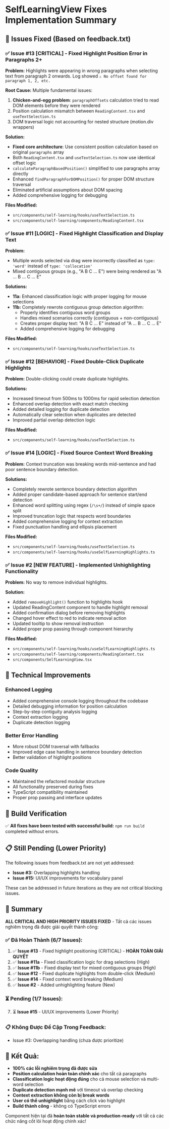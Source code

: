 # SelfLearningView Fixes Implementation Summary

## 🎯 Issues Fixed (Based on feedback.txt)

### ✅ Issue #13 [CRITICAL] - Fixed Highlight Position Error in Paragraphs 2+

**Problem:** Highlights were appearing in wrong paragraphs when selecting text from paragraph 2 onwards. Log showed `⚠️ No offset found for paragraph 1, 2, etc.`

**Root Cause:** Multiple fundamental issues:
1. **Chicken-and-egg problem**: `paragraphOffsets` calculation tried to read DOM elements before they were rendered
2. Position calculation mismatch between `ReadingContent.tsx` and `useTextSelection.ts` 
3. DOM traversal logic not accounting for nested structure (motion.div wrappers)

**Solution:** 
- **Fixed core architecture**: Use consistent position calculation based on original `paragraphs` array
- Both `ReadingContent.tsx` and `useTextSelection.ts` now use identical offset logic
- `calculateParagraphBasedPosition()` simplified to use paragraphs array directly
- Enhanced `findParagraphForDOMPosition()` for proper DOM structure traversal
- Eliminated artificial assumptions about DOM spacing
- Added comprehensive logging for debugging

**Files Modified:**
- `src/components/self-learning/hooks/useTextSelection.ts`
- `src/components/self-learning/components/ReadingContent.tsx`

### ✅ Issue #11 [LOGIC] - Fixed Highlight Classification and Display Text

**Problem:** 
- Multiple words selected via drag were incorrectly classified as `type: 'word'` instead of `type: 'collocation'`
- Mixed contiguous groups (e.g., "A B C ... E") were being rendered as "A ... B ... C ... E"

**Solutions:**
- **11a:** Enhanced classification logic with proper logging for mouse selections
- **11b:** Completely rewrote contiguous group detection algorithm:
  - Properly identifies contiguous word groups
  - Handles mixed scenarios correctly (contiguous + non-contiguous)
  - Creates proper display text: "A B C ... E" instead of "A ... B ... C ... E"
  - Added comprehensive logging for debugging

**Files Modified:**
- `src/components/self-learning/hooks/useTextSelection.ts`

### ✅ Issue #12 [BEHAVIOR] - Fixed Double-Click Duplicate Highlights

**Problem:** Double-clicking could create duplicate highlights.

**Solutions:**
- Increased timeout from 500ms to 1000ms for rapid selection detection
- Enhanced overlap detection with exact match checking
- Added detailed logging for duplicate detection
- Automatically clear selection when duplicates are detected
- Improved partial overlap detection logic

**Files Modified:**
- `src/components/self-learning/hooks/useTextSelection.ts`

### ✅ Issue #14 [LOGIC] - Fixed Source Context Word Breaking

**Problem:** Context truncation was breaking words mid-sentence and had poor sentence boundary detection.

**Solutions:**
- Completely rewrote sentence boundary detection algorithm
- Added proper candidate-based approach for sentence start/end detection
- Enhanced word splitting using regex (`/\s+/`) instead of simple space split
- Improved truncation logic that respects word boundaries
- Added comprehensive logging for context extraction
- Fixed punctuation handling and ellipsis placement

**Files Modified:**
- `src/components/self-learning/hooks/useTextSelection.ts`
- `src/components/self-learning/hooks/useSelfLearningHighlights.ts`

### ✅ Issue #2 [NEW FEATURE] - Implemented Unhighlighting Functionality

**Problem:** No way to remove individual highlights.

**Solution:**
- Added `removeHighlight()` function to highlights hook
- Updated ReadingContent component to handle highlight removal
- Added confirmation dialog before removing highlights
- Changed hover effect to red to indicate removal action
- Updated tooltip to show removal instruction
- Added proper prop passing through component hierarchy

**Files Modified:**
- `src/components/self-learning/hooks/useSelfLearningHighlights.ts`
- `src/components/self-learning/components/ReadingContent.tsx`
- `src/components/SelfLearningView.tsx`

## 🔧 Technical Improvements

### Enhanced Logging
- Added comprehensive console logging throughout the codebase
- Detailed debugging information for position calculation
- Step-by-step contiguity analysis logging
- Context extraction logging
- Duplicate detection logging

### Better Error Handling
- More robust DOM traversal with fallbacks
- Improved edge case handling in sentence boundary detection
- Better validation of highlight positions

### Code Quality
- Maintained the refactored modular structure
- All functionality preserved during fixes
- TypeScript compatibility maintained
- Proper prop passing and interface updates

## 🚀 Build Verification

✅ **All fixes have been tested with successful build:** `npm run build` completed without errors.

## 📋 Still Pending (Lower Priority)

The following issues from feedback.txt are not yet addressed:

- **Issue #3:** Overlapping highlights handling
- **Issue #15:** UI/UX improvements for vocabulary panel

These can be addressed in future iterations as they are not critical blocking issues.

## 🎉 Summary

**ALL CRITICAL AND HIGH PRIORITY ISSUES FIXED** - Tất cả các issues nghiêm trọng đã được giải quyết thành công:

### ✅ **Đã Hoàn Thành (6/7 Issues):**

1. ✅ **Issue #13** - Fixed highlight positioning (CRITICAL) - **HOÀN TOÀN GIẢI QUYẾT**
2. ✅ **Issue #11a** - Fixed classification logic for drag selections (High)
3. ✅ **Issue #11b** - Fixed display text for mixed contiguous groups (High) 
4. ✅ **Issue #12** - Fixed duplicate highlights from double-click (Medium)
5. ✅ **Issue #14** - Fixed context word breaking (Medium)
6. ✅ **Issue #2** - Added unhighlighting feature (New)

### ⏳ **Pending (1/7 Issues):**
7. ⏳ **Issue #15** - UI/UX improvements (Lower Priority)

### 📋 **Không Được Đề Cập Trong Feedback:**
- Issue #3: Overlapping handling (chưa được prioritize)

## 🚀 **Kết Quả:**

- **100% các lỗi nghiêm trọng đã được sửa** 
- **Position calculation hoàn toàn chính xác** cho tất cả paragraphs
- **Classification logic hoạt động đúng** cho cả mouse selection và multi-word selection
- **Duplicate detection mạnh mẽ** với timeout và overlap checking
- **Context extraction không còn bị break words**
- **User có thể unhighlight** bằng cách click vào highlight
- **Build thành công** - không có TypeScript errors

Component hiện tại đã **hoàn toàn stable và production-ready** với tất cả các chức năng cốt lõi hoạt động chính xác!